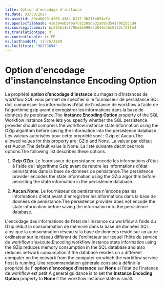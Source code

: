 ```yaml
---
title: Option d'encodage d'instance
ms.date: 03/30/2017
ms.assetid: 89e4b029-4f68-438c-8117-9b21fe094ef4
ms.openlocfilehash: 416394eb346a7c82385da32a89bd54179b255cd4
ms.sourcegitcommit: bc293b14af795e0e999e3304dd40c0222cf2ffe4
ms.translationtype: MT
ms.contentlocale: fr-FR
ms.lasthandoff: 11/26/2020
ms.locfileid: "96279894"
---
```

# <a name="instance-encoding-option"></a><span data-ttu-id="49f77-102">Option d'encodage d'instance</span><span class="sxs-lookup"><span data-stu-id="49f77-102">Instance Encoding Option</span></span>

<span data-ttu-id="49f77-103">La propriété **option d’encodage d’instance** du magasin d’instances de workflow SQL vous permet de spécifier si le fournisseur de persistance SQL doit compresser les informations d’état de l’instance de workflow à l’aide de l’algorithme gzip avant d’enregistrer les informations dans la base de données de persistance.</span><span class="sxs-lookup"><span data-stu-id="49f77-103">The **Instance Encoding Option** property of the SQL Workflow Instance Store lets you specify whether the SQL persistence provider should compress the workflow instance state information using the GZip algorithm before saving the information into the persistence database.</span></span> <span data-ttu-id="49f77-104">Les valeurs autorisées pour cette propriété sont : Gzip et Aucun.</span><span class="sxs-lookup"><span data-stu-id="49f77-104">The allowed values for this property are: GZip and None.</span></span> <span data-ttu-id="49f77-105">La valeur par défaut est Aucun.</span><span class="sxs-lookup"><span data-stu-id="49f77-105">The default value is None.</span></span> <span data-ttu-id="49f77-106">La liste suivante décrit ces trois options.</span><span class="sxs-lookup"><span data-stu-id="49f77-106">The following list describes these options.</span></span>  
  
1. <span data-ttu-id="49f77-107">**Gzip**.</span><span class="sxs-lookup"><span data-stu-id="49f77-107">**GZip**.</span></span> <span data-ttu-id="49f77-108">Le fournisseur de persistance encode les informations d'état à l'aide de l'algorithme Gzip avant de rendre les informations d'état persistantes dans la base de données de persistance.</span><span class="sxs-lookup"><span data-stu-id="49f77-108">The persistence provider encodes the state information using the GZip algorithm before persisting the state information in the persistence database.</span></span>  
  
2. <span data-ttu-id="49f77-109">**Aucun**.</span><span class="sxs-lookup"><span data-stu-id="49f77-109">**None**.</span></span> <span data-ttu-id="49f77-110">Le fournisseur de persistance n'encode pas les informations d'état avant d'enregistrer les informations dans la base de données de persistance.</span><span class="sxs-lookup"><span data-stu-id="49f77-110">The persistence provider does not encode the state information before saving the information into the persistence database.</span></span>  
  
 <span data-ttu-id="49f77-111">L'encodage des informations de l'état de l'instance du workflow à l'aide du Gzip réduit la consommation de mémoire dans la base de données SQL ainsi que la consommation réseau si la base de données réside sur un autre ordinateur sur le réseau différent de l'ordinateur sur lequel l'hôte du service de workflow s'exécute.</span><span class="sxs-lookup"><span data-stu-id="49f77-111">Encoding workflow instance state information using the GZip reduces memory consumption in the SQL database and also reduces network consumption if the database resides on a different computer on the network from the computer on which the workflow service host is running.</span></span> <span data-ttu-id="49f77-112">Une recommandation générale consiste à définir la propriété de l' **option d’encodage d’instance** sur **None** si l’état de l’instance de workflow est petit.</span><span class="sxs-lookup"><span data-stu-id="49f77-112">A general guidance is to set the **Instance Encoding Option** property to **None** if the workflow instance state is small.</span></span>
